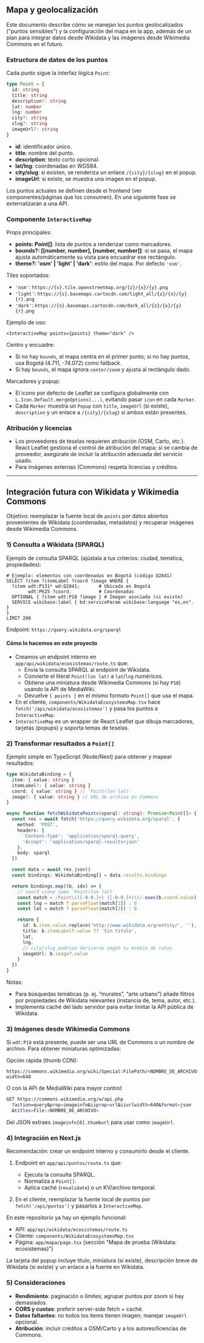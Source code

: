 ## Mapa y geolocalización

Este documento describe cómo se manejan los puntos geolocalizados ("puntos sensibles") y la configuración del mapa en la app, además de un plan para integrar datos desde Wikidata y las imágenes desde Wikimedia Commons en el futuro.

### Estructura de datos de los puntos

Cada punto sigue la interfaz lógica `Point`:

```ts
type Point = {
  id: string
  title: string
  description?: string
  lat: number
  lng: number
  city?: string
  slug?: string
  imageUrl?: string
}
```

- **id**: identificador único.
- **title**: nombre del punto.
- **description**: texto corto opcional.
- **lat/lng**: coordenadas en WGS84.
- **city/slug**: si existen, se renderiza un enlace `/{city}/{slug}` en el popup.
- **imageUrl**: si existe, se muestra una imagen en el popup.

Los puntos actuales se definen desde el frontend (ver componentes/páginas que los consumen). En una siguiente fase se externalizarán a una API.

### Componente `InteractiveMap`

Props principales:

- **points: Point[]**: lista de puntos a renderizar como marcadores.
- **bounds?: [[number, number], [number, number]]**: si se pasa, el mapa ajusta automáticamente su vista para encuadrar ese rectángulo.
- **theme?: 'osm' | 'light' | 'dark'**: estilo del mapa. Por defecto `'osm'`.

Tiles soportados:

- `'osm'`: `https://{s}.tile.openstreetmap.org/{z}/{x}/{y}.png`
- `'light'`: `https://{s}.basemaps.cartocdn.com/light_all/{z}/{x}/{y}{r}.png`
- `'dark'`: `https://{s}.basemaps.cartocdn.com/dark_all/{z}/{x}/{y}{r}.png`

Ejemplo de uso:

```tsx
<InteractiveMap points={points} theme="dark" />
```

Centro y encuadre:

- Si no hay `bounds`, el mapa centra en el primer punto; si no hay puntos, usa Bogotá (4.711, -74.072) como fallback.
- Si hay `bounds`, el mapa ignora `center/zoom` y ajusta al rectángulo dado.

Marcadores y popup:

- El icono por defecto de Leaflet se configura globalmente con `L.Icon.Default.mergeOptions(...)`, evitando pasar `icon` en cada `Marker`.
- Cada `Marker` muestra un `Popup` con `title`, `imageUrl` (si existe), `description` y un enlace a `/{city}/{slug}` si ambos están presentes.

### Atribución y licencias

- Los proveedores de teselas requieren atribución (OSM, Carto, etc.). React Leaflet gestiona el control de atribución del mapa; si se cambia de proveedor, asegúrate de incluir la atribución adecuada del servicio usado.
- Para imágenes externas (Commons) respeta licencias y créditos.

---

## Integración futura con Wikidata y Wikimedia Commons

Objetivo: reemplazar la fuente local de `points` por datos abiertos provenientes de Wikidata (coordenadas, metadatos) y recuperar imágenes desde Wikimedia Commons.

### 1) Consulta a Wikidata (SPARQL)

Ejemplo de consulta SPARQL (ajústala a tus criterios: ciudad, temática, propiedades):

```sparql
# Ejemplo: elementos con coordenadas en Bogotá (código Q2841)
SELECT ?item ?itemLabel ?coord ?image WHERE {
  ?item wdt:P131* wd:Q2841;       # Ubicado en Bogotá
        wdt:P625 ?coord.          # Coordenadas
  OPTIONAL { ?item wdt:P18 ?image } # Imagen asociada (si existe)
  SERVICE wikibase:label { bd:serviceParam wikibase:language "es,en". }
}
LIMIT 200
```

Endpoint: `https://query.wikidata.org/sparql`

#### Cómo lo hacemos en este proyecto

- Creamos un endpoint interno en `app/api/wikidata/ecosistemas/route.ts` que:
  - Envía la consulta SPARQL al endpoint de Wikidata.
  - Convierte el literal `Point(lon lat)` a `lat`/`lng` numéricos.
  - Obtiene una miniatura desde Wikimedia Commons (si hay `P18`) usando la API de MediaWiki.
  - Devuelve `{ points }` en el mismo formato `Point[]` que usa el mapa.
- En el cliente, `components/WikidataEcosystemsMap.tsx` hace `fetch('/api/wikidata/ecosistemas')` y pasa los puntos a `InteractiveMap`.
- `InteractiveMap` es un wrapper de React Leaflet que dibuja marcadores, tarjetas (popups) y soporta temas de teselas.

### 2) Transformar resultados a `Point[]`

Ejemplo simple en TypeScript (Node/Next) para obtener y mapear resultados:

```ts
type WikidataBinding = {
  item: { value: string }
  itemLabel?: { value: string }
  coord: { value: string } // 'Point(lon lat)'
  image?: { value: string } // URL de archivo en Commons
}

async function fetchWikidataPoints(sparql: string): Promise<Point[]> {
  const res = await fetch('https://query.wikidata.org/sparql', {
    method: 'POST',
    headers: {
      'Content-Type': 'application/sparql-query',
      'Accept': 'application/sparql-results+json'
    },
    body: sparql
  })

  const data = await res.json()
  const bindings: WikidataBinding[] = data.results.bindings

  return bindings.map((b, idx) => {
    // coord viene como 'Point(lon lat)'
    const match = /Point\(([-0-9.]+) ([-0-9.]+)\)/.exec(b.coord.value)
    const lng = match ? parseFloat(match[1]) : 0
    const lat = match ? parseFloat(match[2]) : 0

    return {
      id: b.item.value.replace('http://www.wikidata.org/entity/', ''),
      title: b.itemLabel?.value ?? 'Sin título',
      lat,
      lng,
      // city/slug podrían derivarse según tu modelo de rutas
      imageUrl: b.image?.value
    }
  })
}
```

Notas:

- Para búsquedas temáticas (p. ej. “murales”, “arte urbano”) añade filtros por propiedades de Wikidata relevantes (instancia de, tema, autor, etc.).
- Implementa caché del lado servidor para evitar limitar la API pública de Wikidata.

### 3) Imágenes desde Wikimedia Commons

Si `wdt:P18` está presente, puede ser una URL de Commons o un nombre de archivo. Para obtener miniaturas optimizadas:

Opción rápida (thumb CDN):

```text
https://commons.wikimedia.org/wiki/Special:FilePath/<NOMBRE_DE_ARCHIVO>?width=640
```

O con la API de MediaWiki para mayor control:

```bash
GET https://commons.wikimedia.org/w/api.php
  ?action=query&prop=imageinfo&iiprop=url&iiurlwidth=640&format=json
  &titles=File:<NOMBRE_DE_ARCHIVO>
```

Del JSON extraes `imageinfo[0].thumburl` para usar como `imageUrl`.

### 4) Integración en Next.js

Recomendación: crear un endpoint interno y consumirlo desde el cliente.

1. Endpoint en `app/api/puntos/route.ts` que:
   - Ejecuta la consulta SPARQL.
   - Normaliza a `Point[]`.
   - Aplica caché (`revalidate`) o un KV/archivo temporal.

2. En el cliente, reemplazar la fuente local de puntos por `fetch('/api/puntos')` y pasarlos a `InteractiveMap`.

En este repositorio ya hay un ejemplo funcional:

- API: `app/api/wikidata/ecosistemas/route.ts`
- Cliente: `components/WikidataEcosystemsMap.tsx`
- Página: `app/mapa/page.tsx` (sección "Mapa de prueba (Wikidata: ecosistemas)")

La tarjeta del popup incluye título, miniatura (si existe), descripción breve de Wikidata (si existe) y un enlace a la fuente en Wikidata.

### 5) Consideraciones

- **Rendimiento**: paginación o límites; agrupar puntos por zoom si hay demasiados.
- **CORS y cuotas**: preferir server-side fetch + caché.
- **Datos faltantes**: no todos los ítems tienen imagen; manejar `imageUrl` opcional.
- **Atribución**: incluir créditos a OSM/Carto y a los autores/licencias de Commons.



